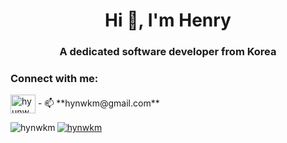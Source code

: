 <h1 align="center">Hi 👋, I'm Henry</h1>
<h3 align="center">A dedicated software developer from Korea</h3>



<h3 align="left">Connect with me:</h3>
<p align="left">
<a href="https://linkedin.com/in/hyunwoo-kim" target="blank"><img align="center" src="https://raw.githubusercontent.com/rahuldkjain/github-profile-readme-generator/master/src/images/icons/Social/linked-in-alt.svg" alt="hyunwoo-kim" height="30" width="40" /></a>
  - 📫 **hynwkm@gmail.com**
</p>

<p><img align="left" src="https://github-readme-stats.vercel.app/api/top-langs?username=hynwkm&show_icons=true&locale=en&layout=compact" alt="hynwkm" /></p><span align="left"> <a href="https://github.com/ryo-ma/github-profile-trophy"><img src="https://github-profile-trophy.vercel.app/?username=hynwkm" alt="hynwkm" /></a> </span>

